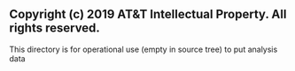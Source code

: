 ## Copyright (c) 2019 AT&T Intellectual Property. All rights reserved.

This directory is for operational use (empty in source tree) to put analysis data
